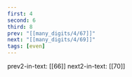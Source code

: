 ```yaml
---
first: 4
second: 6
third: 8
prev: "[[many_digits/4/67]]"
next: "[[many_digits/4/69]]"
tags: [even]
---
```

prev2-in-text: [[66]]
next2-in-text: [[70]]

